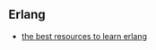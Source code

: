 ## Erlang
- [the best resources to learn erlang](https://stackoverflow.com/questions/1017017/what-is-the-best-way-to-learn-erlang)

